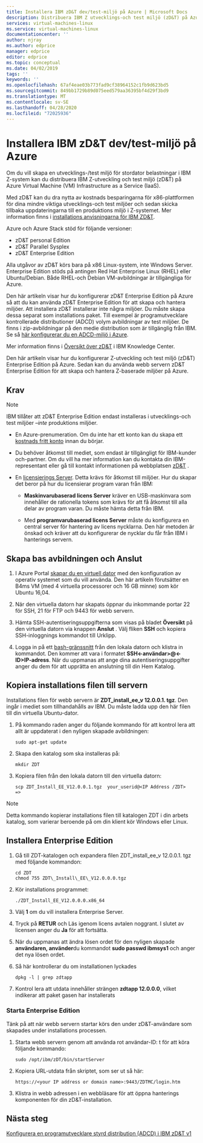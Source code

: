 ```yaml
---
title: Installera IBM zD&T dev/test-miljö på Azure | Microsoft Docs
description: Distribuera IBM Z utvecklings-och test miljö (zD&T) på Azure Virtual Machine (VM) Infrastructure as a Service (IaaS).
services: virtual-machines-linux
ms.service: virtual-machines-linux
documentationcenter: ''
author: njray
ms.author: edprice
manager: edprice
editor: edprice
ms.topic: conceptual
ms.date: 04/02/2019
tags: ''
keywords: ''
ms.openlocfilehash: 67af4eae03b773fad9cf38964152c1fb9d623bd5
ms.sourcegitcommit: 849bb1729b89d075eed579aa36395bf4d29f3bd9
ms.translationtype: MT
ms.contentlocale: sv-SE
ms.lasthandoff: 04/28/2020
ms.locfileid: "72025936"
---
```

# <a name="install-ibm-zdt-devtest-environment-on-azure"></a>Installera IBM zD&T dev/test-miljö på Azure

Om du vill skapa en utvecklings-/test miljö för stordator belastningar i IBM Z-system kan du distribuera IBM Z-utveckling och test miljö (zD&T) på Azure Virtual Machine (VM) Infrastructure as a Service (IaaS).

Med zD&T kan du dra nytta av kostnads besparingarna för x86-plattformen för dina mindre viktiga utvecklings-och test miljöer och sedan skicka tillbaka uppdateringarna till en produktions miljö i Z-systemet. Mer information finns i [installations anvisningarna för IBM ZD&T](https://www-01.ibm.com/support/docview.wss?uid=swg24044565#INSTALL).

Azure och Azure Stack stöd för följande versioner:

- zD&T personal Edition
- zD&T Parallel Sysplex
- zD&T Enterprise Edition

Alla utgåvor av zD&T körs bara på x86 Linux-system, inte Windows Server. Enterprise Edition stöds på antingen Red Hat Enterprise Linux (RHEL) eller Ubuntu/Debian. Både RHEL-och Debian VM-avbildningar är tillgängliga för Azure.

Den här artikeln visar hur du konfigurerar zD&T Enterprise Edition på Azure så att du kan använda zD&T Enterprise Edition för att skapa och hantera miljöer. Att installera zD&T installerar inte några miljöer. Du måste skapa dessa separat som installations paket. Till exempel är programutvecklare kontrollerade distributioner (ADCD) volym avbildningar av test miljöer. De finns i zip-avbildningar på den medie distribution som är tillgänglig från IBM. Se så [här konfigurerar du en ADCD-miljö i Azure](demo.md).

Mer information finns i [Översikt över zD&T](https://www.ibm.com/support/knowledgecenter/en/SSTQBD_12.0.0/com.ibm.zdt.overview.gs.doc/topics/c_product_overview.html) i IBM Knowledge Center.

Den här artikeln visar hur du konfigurerar Z-utveckling och test miljö (zD&T) Enterprise Edition på Azure. Sedan kan du använda webb servern zD&T Enterprise Edition för att skapa och hantera Z-baserade miljöer på Azure.

## <a name="prerequisites"></a>Krav

> [!NOTE]
> IBM tillåter att zD&T Enterprise Edition endast installeras i utvecklings-och test miljöer –*inte* produktions miljöer.

- En Azure-prenumeration. Om du inte har ett konto kan du skapa ett [kostnads fritt konto](https://azure.microsoft.com/free/?WT.mc_id=A261C142F) innan du börjar.

- Du behöver åtkomst till mediet, som endast är tillgängligt för IBM-kunder och-partner. Om du vill ha mer information kan du kontakta din IBM-representant eller gå till kontakt informationen på webbplatsen [zD&T](https://www.ibm.com/us-en/marketplace/z-systems-development-test-environment) .

- En [licensierings Server](https://www.ibm.com/support/knowledgecenter/en/SSTQBD_12.0.0/com.ibm.zsys.rdt.tools.user.guide.doc/topics/zdt_ee.html). Detta krävs för åtkomst till miljöer. Hur du skapar det beror på hur du licensierar program varan från IBM:

     - **Maskinvarubaserad licens Server** kräver en USB-maskinvara som innehåller de rationella tokens som krävs för att få åtkomst till alla delar av program varan. Du måste hämta detta från IBM.

     - Med **programvarubaserad licens Server** måste du konfigurera en central server för hantering av licens nycklarna. Den här metoden är önskad och kräver att du konfigurerar de nycklar du får från IBM i hanterings servern.

## <a name="create-the-base-image-and-connect"></a>Skapa bas avbildningen och Anslut

1. I Azure Portal [skapar du en virtuell dator](/azure/virtual-machines/linux/quick-create-portal) med den konfiguration av operativ systemet som du vill använda. Den här artikeln förutsätter en B4ms VM (med 4 virtuella processorer och 16 GB minne) som kör Ubuntu 16,04.

2. När den virtuella datorn har skapats öppnar du inkommande portar 22 för SSH, 21 för FTP och 9443 för webb servern.

3. Hämta SSH-autentiseringsuppgifterna som visas på bladet **Översikt** på den virtuella datorn via knappen **Anslut** . Välj fliken **SSH** och kopiera SSH-inloggnings kommandot till Urklipp.

4. Logga in på ett [bash-gränssnitt](/azure/cloud-shell/quickstart) från den lokala datorn och klistra in kommandot. Den kommer att vara i formatet **SSH\<-användar\>\@\<-ID\>IP-adress**. När du uppmanas att ange dina autentiseringsuppgifter anger du dem för att upprätta en anslutning till din Hem Katalog.

## <a name="copy-the-installation-file-to-the-server"></a>Kopiera installations filen till servern

Installations filen för webb servern är **ZDT\_install\_ee\_v 12.0.0.1. tgz**. Den ingår i mediet som tillhandahålls av IBM. Du måste ladda upp den här filen till din virtuella Ubuntu-dator.

1. På kommando raden anger du följande kommando för att kontrol lera att allt är uppdaterat i den nyligen skapade avbildningen:

    ```
    sudo apt-get update
    ```

2. Skapa den katalog som ska installeras på:

    ```
    mkdir ZDT
    ```

3. Kopiera filen från den lokala datorn till den virtuella datorn:

    ```
    scp ZDT_Install_EE_V12.0.0.1.tgz  your_userid@<IP Address /ZDT>   =>
    ```
    
> [!NOTE]
> Detta kommando kopierar installations filen till katalogen ZDT i din arbets katalog, som varierar beroende på om din klient kör Windows eller Linux.

## <a name="install-the-enterprise-edition"></a>Installera Enterprise Edition

1. Gå till ZDT-katalogen och expandera filen ZDT\_install\_ee\_v 12.0.0.1. tgz med följande kommandon:

    ```
    cd ZDT
    chmod 755 ZDT\_Install\_EE\_V12.0.0.0.tgz
    ```

2. Kör installations programmet:

    ```
    ./ZDT_Install_EE_V12.0.0.0.x86_64
    ```

3. Välj **1** om du vill installera Enterprise Server.

4. Tryck på **RETUR** och Läs igenom licens avtalen noggrant. I slutet av licensen anger du **Ja** för att fortsätta.

5. När du uppmanas att ändra lösen ordet för den nyligen skapade **användaren, använder**du kommandot **sudo passwd ibmsys1** och anger det nya lösen ordet.

6. Så här kontrollerar du om installationen lyckades

    ```
    dpkg -l | grep zdtapp
    ```

7. Kontrol lera att utdata innehåller strängen **zdtapp 12.0.0.0**, vilket indikerar att paket gasen har installerats

### <a name="starting-enterprise-edition"></a>Starta Enterprise Edition

Tänk på att när webb servern startar körs den under zD&T-användare som skapades under installations processen.

1. Starta webb servern genom att använda rot användar-ID: t för att köra följande kommando:

    ```
    sudo /opt/ibm/zDT/bin/startServer
    ```

2. Kopiera URL-utdata från skriptet, som ser ut så här:

    ```
    https://<your IP address or domain name>:9443/ZDTMC/login.htm
    ```

3. Klistra in webb adressen i en webbläsare för att öppna hanterings komponenten för din zD&T-installation.

## <a name="next-steps"></a>Nästa steg

[Konfigurera en programutvecklare styrd distribution (ADCD) i IBM zD&T v1](./demo.md)

